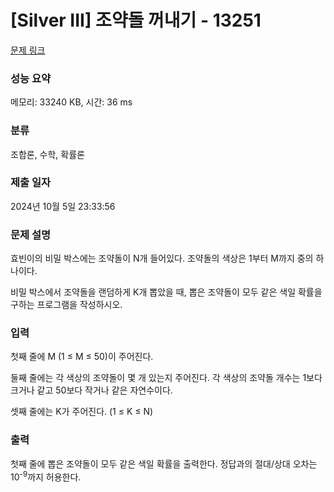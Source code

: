 # [Silver III] 조약돌 꺼내기 - 13251 

[문제 링크](https://www.acmicpc.net/problem/13251) 

### 성능 요약

메모리: 33240 KB, 시간: 36 ms

### 분류

조합론, 수학, 확률론

### 제출 일자

2024년 10월 5일 23:33:56

### 문제 설명

<p>효빈이의 비밀 박스에는 조약돌이 N개 들어있다. 조약돌의 색상은 1부터 M까지 중의 하나이다.</p>

<p>비밀 박스에서 조약돌을 랜덤하게 K개 뽑았을 때, 뽑은 조약돌이 모두 같은 색일 확률을 구하는 프로그램을 작성하시오. </p>

### 입력 

 <p>첫째 줄에 M (1 ≤ M ≤ 50)이 주어진다.</p>

<p>둘째 줄에는 각 색상의 조약돌이 몇 개 있는지 주어진다. 각 색상의 조약돌 개수는 1보다 크거나 같고 50보다 작거나 같은 자연수이다.</p>

<p>셋째 줄에는 K가 주어진다. (1 ≤ K ≤ N)</p>

### 출력 

 <p>첫째 줄에 뽑은 조약돌이 모두 같은 색일 확률을 출력한다. 정답과의 절대/상대 오차는 10<sup>-9</sup>까지 허용한다.</p>

